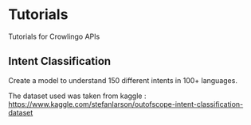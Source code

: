 # Tutorials
Tutorials for Crowlingo APIs

## Intent Classification

Create a model to understand 150 different intents in 100+ languages.

The dataset used was taken from kaggle : https://www.kaggle.com/stefanlarson/outofscope-intent-classification-dataset
